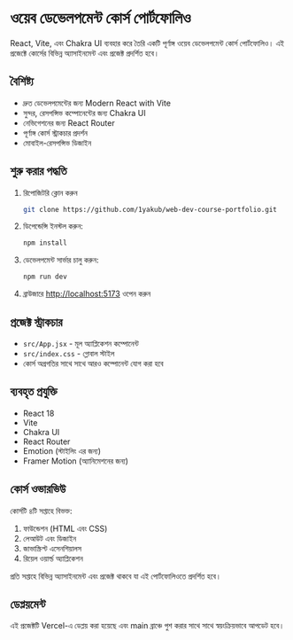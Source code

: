 # ওয়েব ডেভেলপমেন্ট কোর্স পোর্টফোলিও

React, Vite, এবং Chakra UI ব্যবহার করে তৈরি একটি পূর্ণাঙ্গ ওয়েব ডেভেলপমেন্ট কোর্স পোর্টফোলিও। এই প্রজেক্টে কোর্সের বিভিন্ন অ্যাসাইনমেন্ট এবং প্রজেক্ট প্রদর্শিত হবে।

## বৈশিষ্ট্য

- দ্রুত ডেভেলপমেন্টের জন্য Modern React with Vite
- সুন্দর, রেসপন্সিভ কম্পোনেন্টের জন্য Chakra UI
- নেভিগেশনের জন্য React Router
- পূর্ণাঙ্গ কোর্স স্ট্রাকচার প্রদর্শন
- মোবাইল-রেসপন্সিভ ডিজাইন

## শুরু করার পদ্ধতি

1. রিপোজিটরি ক্লোন করুন
   ```bash
   git clone https://github.com/1yakub/web-dev-course-portfolio.git
   ```
2. ডিপেন্ডেন্সি ইনস্টল করুন:
   ```bash
   npm install
   ```
3. ডেভেলপমেন্ট সার্ভার চালু করুন:
   ```bash
   npm run dev
   ```
4. ব্রাউজারে [http://localhost:5173](http://localhost:5173) ওপেন করুন

## প্রজেক্ট স্ট্রাকচার

- `src/App.jsx` - মূল অ্যাপ্লিকেশন কম্পোনেন্ট
- `src/index.css` - গ্লোবাল স্টাইল
- কোর্স অগ্রগতির সাথে সাথে আরও কম্পোনেন্ট যোগ করা হবে

## ব্যবহৃত প্রযুক্তি

- React 18
- Vite
- Chakra UI
- React Router
- Emotion (স্টাইলিং এর জন্য)
- Framer Motion (অ্যানিমেশনের জন্য)

## কোর্স ওভারভিউ

কোর্সটি ৪টি সপ্তাহে বিভক্ত:
1. ফাউন্ডেশন (HTML এবং CSS)
2. লেআউট এবং ডিজাইন
3. জাভাস্ক্রিপ্ট এসেনশিয়ালস
4. রিয়েল ওয়ার্ল্ড অ্যাপ্লিকেশন

প্রতি সপ্তাহে বিভিন্ন অ্যাসাইনমেন্ট এবং প্রজেক্ট থাকবে যা এই পোর্টফোলিওতে প্রদর্শিত হবে।

## ডেপ্লয়মেন্ট

এই প্রজেক্টটি Vercel-এ ডেপ্লয় করা হয়েছে এবং main ব্রাঞ্চে পুশ করার সাথে সাথে স্বয়ংক্রিয়ভাবে আপডেট হবে।
